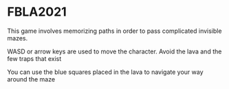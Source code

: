 # FBLA2021

This game involves memorizing paths in order to pass complicated invisible mazes. 

WASD or arrow keys are used to move the character.
Avoid the lava and the few traps that exist

You can use the blue squares placed in the lava to navigate your way around the maze
